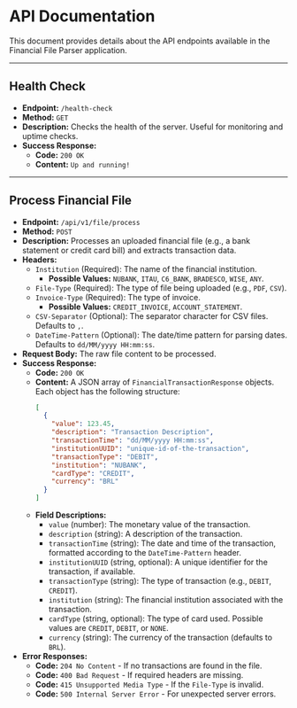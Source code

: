 # API Documentation

This document provides details about the API endpoints available in the Financial File Parser application.

---

## Health Check

- **Endpoint:** `/health-check`
- **Method:** `GET`
- **Description:** Checks the health of the server. Useful for monitoring and uptime checks.
- **Success Response:**
  - **Code:** `200 OK`
  - **Content:** `Up and running!`

---

## Process Financial File

- **Endpoint:** `/api/v1/file/process`
- **Method:** `POST`
- **Description:** Processes an uploaded financial file (e.g., a bank statement or credit card bill) and extracts transaction data.
- **Headers:**
  - `Institution` (Required): The name of the financial institution.
    - **Possible Values:** `NUBANK`, `ITAU`, `C6_BANK`, `BRADESCO`, `WISE`, `ANY`.
  - `File-Type` (Required): The type of file being uploaded (e.g., `PDF`, `CSV`).
  - `Invoice-Type` (Required): The type of invoice.
    - **Possible Values:** `CREDIT_INVOICE`, `ACCOUNT_STATEMENT`.
  - `CSV-Separator` (Optional): The separator character for CSV files. Defaults to `,`.
  - `DateTime-Pattern` (Optional): The date/time pattern for parsing dates. Defaults to `dd/MM/yyyy HH:mm:ss`.
- **Request Body:** The raw file content to be processed.
- **Success Response:**
  - **Code:** `200 OK`
  - **Content:** A JSON array of `FinancialTransactionResponse` objects. Each object has the following structure:
    ```json
    [
      {
        "value": 123.45,
        "description": "Transaction Description",
        "transactionTime": "dd/MM/yyyy HH:mm:ss",
        "institutionUUID": "unique-id-of-the-transaction",
        "transactionType": "DEBIT",
        "institution": "NUBANK",
        "cardType": "CREDIT",
        "currency": "BRL"
      }
    ]
    ```
  - **Field Descriptions:**
    - `value` (number): The monetary value of the transaction.
    - `description` (string): A description of the transaction.
    - `transactionTime` (string): The date and time of the transaction, formatted according to the `DateTime-Pattern` header.
    - `institutionUUID` (string, optional): A unique identifier for the transaction, if available.
    - `transactionType` (string): The type of transaction (e.g., `DEBIT`, `CREDIT`).
    - `institution` (string): The financial institution associated with the transaction.
    - `cardType` (string, optional): The type of card used. Possible values are `CREDIT`, `DEBIT`, or `NONE`.
    - `currency` (string): The currency of the transaction (defaults to `BRL`).
- **Error Responses:**
  - **Code:** `204 No Content` - If no transactions are found in the file.
  - **Code:** `400 Bad Request` - If required headers are missing.
  - **Code:** `415 Unsupported Media Type` - If the `File-Type` is invalid.
  - **Code:** `500 Internal Server Error` - For unexpected server errors.

